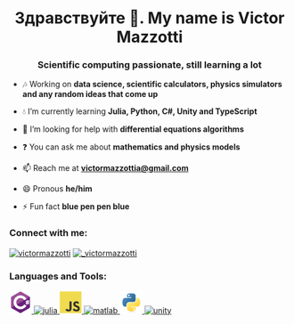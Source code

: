 <h1 align="center">Здравствуйте 👐. My name is Victor Mazzotti</h1>
<h3 align="center">Scientific computing passionate, still learning a lot</h3>


- 🎶 Working on **data science, scientific calculators, physics simulators and any random ideas that come up**

- 💧 I’m currently learning **Julia, Python, C#, Unity and TypeScript**

- 🤝 I’m looking for help with **differential equations algorithms**

- ❓ You can ask me about **mathematics and physics models**

- 📫 Reach me at **victormazzottia@gmail.com**

- 😄 Pronous **he/him**

- ⚡ Fun fact **blue pen pen blue**

<h3 align="left">Connect with me:</h3>
<p align="left">
<a href="https://twitter.com/victormazzotti" target="blank"><img align="center" src="https://raw.githubusercontent.com/rahuldkjain/github-profile-readme-generator/master/src/images/icons/Social/twitter.svg" alt="victormazzotti" height="30" width="40" /></a>
<a href="https://instagram.com/_victormazzotti" target="blank"><img align="center" src="https://raw.githubusercontent.com/rahuldkjain/github-profile-readme-generator/master/src/images/icons/Social/instagram.svg" alt="_victormazzotti" height="30" width="40" /></a>
</p>

<h3 align="left">Languages and Tools:</h3>
<p align="left"> <a href="https://www.w3schools.com/cs/" target="_blank" rel="noreferrer"> <img src="https://raw.githubusercontent.com/devicons/devicon/master/icons/csharp/csharp-original.svg" alt="csharp" width="40" height="40"/> </a> <a href="https://julialang.org" target="_blank" rel="noreferrer"> <img src="https://www.vectorlogo.zone/logos/julialang/julialang-icon.svg" alt="julia" width="40" height="40"/> </a> <a href="https://developer.mozilla.org/en-US/docs/Web/JavaScript" target="_blank" rel="noreferrer"> <img src="https://raw.githubusercontent.com/devicons/devicon/master/icons/javascript/javascript-original.svg" alt="javascript" width="40" height="40"/> </a> <a href="https://www.mathworks.com/" target="_blank" rel="noreferrer"> <img src="https://upload.wikimedia.org/wikipedia/commons/2/21/Matlab_Logo.png" alt="matlab" width="40" height="40"/> </a> <a href="https://www.python.org" target="_blank" rel="noreferrer"> <img src="https://raw.githubusercontent.com/devicons/devicon/master/icons/python/python-original.svg" alt="python" width="40" height="40"/> </a> <a href="https://unity.com/" target="_blank" rel="noreferrer"> <img src="https://www.vectorlogo.zone/logos/unity3d/unity3d-icon.svg" alt="unity" width="40" height="40"/> </a> </p>
